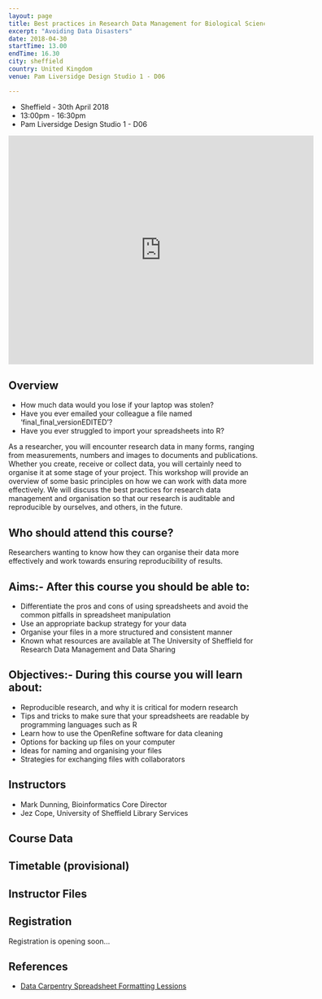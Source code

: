```yaml
---
layout: page
title: Best practices in Research Data Management for Biological Sciences
excerpt: "Avoiding Data Disasters"
date: 2018-04-30
startTime: 13.00
endTime: 16.30
city: sheffield
country: United Kingdom
venue: Pam Liversidge Design Studio 1 - D06

---
```



- Sheffield - 30th April 2018
- 13:00pm - 16:30pm
- Pam Liversidge Design Studio 1 - D06

<iframe src="https://www.google.com/maps/embed?pb=!1m14!1m8!1m3!1d9519.181464571486!2d-1.4777067!3d53.3827108!3m2!1i1024!2i768!4f13.1!3m3!1m2!1s0x0%3A0x60e5580cdf19b137!2sPam+Liversidge+Building!5e0!3m2!1sen!2suk!4v1510862811609" width="600" height="450" frameborder="0" style="border:0" allowfullscreen></iframe>

## Overview

- How much data would you lose if your laptop was stolen?
- Have you ever emailed your colleague a file named ‘final_final_versionEDITED’?
- Have you ever struggled to import your spreadsheets into R?

As a researcher, you will encounter research data in many forms, ranging from measurements, numbers and images to documents and publications. Whether you create, receive or collect data, you will certainly need to organise it at some stage of your project. This workshop will provide an overview of some basic principles on how we can work with data more effectively. We will discuss the best practices for research data management and organisation so that our research is auditable and reproducible by ourselves, and others, in the future.

## Who should attend this course?

Researchers wanting to know how they can organise their data more effectively and work towards ensuring reproducibility of results.

## Aims:- After this course you should be able to:

- Differentiate the pros and cons of using spreadsheets and avoid the common pitfalls in spreadsheet manipulation
- Use an appropriate backup strategy for your data
- Organise your files in a more structured and consistent manner
- Known what resources are available at The University of Sheffield for Research Data Management and Data Sharing

## Objectives:- During this course you will learn about:

- Reproducible research, and why it is critical for modern research
- Tips and tricks to make sure that your spreadsheets are readable by programming languages such as R
- Learn how to use the OpenRefine software for data cleaning
- Options for backing up files on your computer
- Ideas for naming and organising your files
- Strategies for exchanging files with collaborators


## Instructors

- Mark Dunning, Bioinformatics Core Director
- Jez Cope, University of Sheffield Library Services

## Course Data


## Timetable (provisional)



## Instructor Files


## Registration 

Registration is opening soon...

## References

- [Data Carpentry Spreadsheet Formatting Lessions](http://www.datacarpentry.org/spreadsheet-ecology-lesson/)
